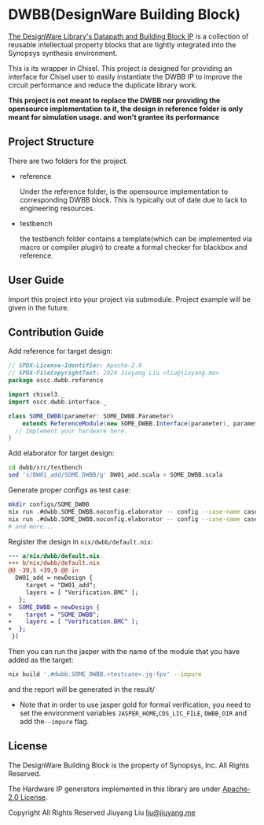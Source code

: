 # DWBB(DesignWare Building Block)

[The DesignWare Library's Datapath and Building Block IP](https://www.synopsys.com/dw/buildingblock.php) is a collection of reusable intellectual property blocks that are tightly integrated into the Synopsys synthesis environment.

This is its wrapper in Chisel. This project is designed for providing an interface for Chisel user to easily instantiate the DWBB IP to improve the circuit performance and reduce the duplicate library work.

**This project is not meant to replace the DWBB nor providing the opensource implementation to it, the design in reference folder is only meant for simulation usage. and won't grantee its performance**

## Project Structure

There are two folders for the project.

- reference

  Under the reference folder, is the opensource implementation to corresponding DWBB block. This is typically out of date due to lack to engineering resources.

- testbench
  
  the testbench folder contains a template(which can be implemented via macro or compiler plugin) to create a formal checker for blackbox and reference.

## User Guide

Import this project into your project via submodule. Project example will be given in the future.

## Contribution Guide

Add reference for target design:

```scala
// SPDX-License-Identifier: Apache-2.0
// SPDX-FileCopyrightText: 2024 Jiuyang Liu <liu@jiuyang.me>
package oscc.dwbb.reference

import chisel3._
import oscc.dwbb.interface._

class SOME_DWBB(parameter: SOME_DWBB.Parameter)
    extends ReferenceModule(new SOME_DWBB.Interface(parameter), parameter) {
  // Implement your hardware here.
}
```

Add elaborator for target design:

```bash
cd dwbb/src/testbench
sed 's/DW01_add/SOME_DWBB/g' DW01_add.scala > SOME_DWBB.scala
```

Generate proper configs as test case:

```bash
mkdir configs/SOME_DWBB
nix run .#dwbb.SOME_DWBB.noconfig.elaborator -- config --case-name case01 <other parameters>
nix run .#dwbb.SOME_DWBB.noconfig.elaborator -- config --case-name case02 <other parameters>
# and more...
```

Register the design in `nix/dwbb/default.nix`:

```diff
--- a/nix/dwbb/default.nix
+++ b/nix/dwbb/default.nix
@@ -39,5 +39,9 @@ in
  DW01_add = newDesign {
     target = "DW01_add";
     layers = [ "Verification.BMC" ];
   };
+  SOME_DWBB = newDesign {
+    target = "SOME_DWBB";
+    layers = [ "Verification.BMC" ];
+  };
 })
```

Then you can run the jasper with the name of the module that you have added as the target:

```bash
nix build '.#dwbb.SOME_DWBB.<testcase>.jg-fpv' --impure
```

and the report will be generated in the result/

- Note that in order to use jasper gold for formal verification, you need to set the environment variables `JASPER_HOME`,`CDS_LIC_FILE`, `DWBB_DIR` and add the`--impure` flag.

## License

The DesignWare Building Block is the property of Synopsys, Inc. All Rights Reserved.

The Hardware IP generators implemented in this library are under [Apache-2.0 License](https://opensource.org/licenses/Apache-2.0).

Copyright All Rights Reserved Jiuyang Liu <liu@jiuyang.me>
